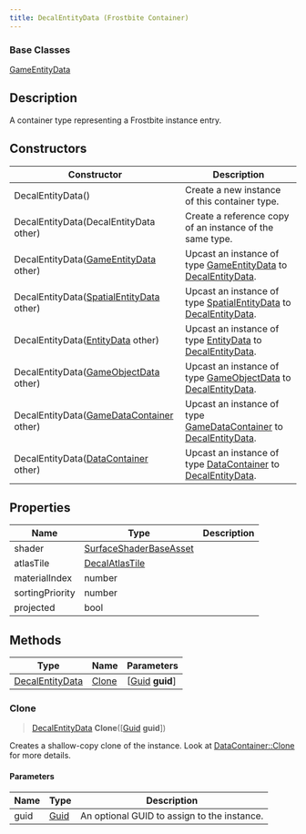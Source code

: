 ```yaml
---
title: DecalEntityData (Frostbite Container)
---
```

### Base Classes

[GameEntityData](GameEntityData)

## Description

A container type representing a Frostbite instance entry.

## Constructors

| Constructor                                                                | Description                                                                                                           |
| -------------------------------------------------------------------------- | --------------------------------------------------------------------------------------------------------------------- |
| DecalEntityData()                                                          | Create a new instance of this container type.                                                                         |
| DecalEntityData(DecalEntityData other)                                     | Create a reference copy of an instance of the same type.                                                              |
| DecalEntityData([GameEntityData](GameEntityData) other)                    | Upcast an instance of type [GameEntityData](GameEntityData) to [DecalEntityData](DecalEntityData).                    |
| DecalEntityData([SpatialEntityData](SpatialEntityData) other)              | Upcast an instance of type [SpatialEntityData](SpatialEntityData) to [DecalEntityData](DecalEntityData).              |
| DecalEntityData([EntityData](EntityData) other)                            | Upcast an instance of type [EntityData](EntityData) to [DecalEntityData](DecalEntityData).                            |
| DecalEntityData([GameObjectData](GameObjectData) other)                    | Upcast an instance of type [GameObjectData](GameObjectData) to [DecalEntityData](DecalEntityData).                    |
| DecalEntityData([GameDataContainer](GameDataContainer) other)              | Upcast an instance of type [GameDataContainer](GameDataContainer) to [DecalEntityData](DecalEntityData).              |
| DecalEntityData([DataContainer](/vext/ref/cls/shr/datacontainer) other) | Upcast an instance of type [DataContainer](/vext/ref/cls/shr/datacontainer) to [DecalEntityData](DecalEntityData). |

## Properties

| Name            | Type                                             | Description |
| --------------- | ------------------------------------------------ | ----------- |
| shader          | [SurfaceShaderBaseAsset](SurfaceShaderBaseAsset) |             |
| atlasTile       | [DecalAtlasTile](DecalAtlasTile)                 |             |
| materialIndex   | number                                           |             |
| sortingPriority | number                                           |             |
| projected       | bool                                             |             |

## Methods

| Type                               | Name            | Parameters                                     |
| ---------------------------------- | --------------- | ---------------------------------------------- |
| [DecalEntityData](DecalEntityData) | [Clone](#clone) | \[[Guid](/vext/ref/cls/shr/guid) **guid**\] |

### Clone

> [DecalEntityData](DecalEntityData) **Clone**(\[[Guid](/vext/ref/cls/shr/guid) **guid**\])

Creates a shallow-copy clone of the instance. Look at [DataContainer::Clone](/vext/ref/cls/shr/datacontainer#clone) for more details.

#### Parameters

| Name | Type         | Description                                 |
| ---- | ------------ | ------------------------------------------- |
| guid | [Guid](Guid) | An optional GUID to assign to the instance. |
